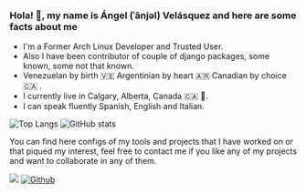 ### Hola! 👋, my name is Ángel (ˈānjəl) Velásquez and here are some facts about me

  * I'm a Former Arch Linux Developer and Trusted User.
  * Also I have been contributor of couple of django packages, some known, some not that known.
  * Venezuelan by birth 🇻🇪 Argentinian by heart 🇦🇷 Canadian by choice 🇨🇦 .
  * I currently live in Calgary, Alberta, Canada 🇨🇦 🍁.
  * I can speak fluently Spanish, English and Italian.


![Top Langs](https://github-readme-stats-git-masterrstaa-rickstaa.vercel.app/api/top-langs/?username=angvp&layout=compact&hide=Gettext%20Catalog&show_icons=true&theme=radical)
![GitHub stats](https://github-readme-stats-git-masterrstaa-rickstaa.vercel.app/api?username=angvp&show_icons=true&theme=radical)


You can find here configs of my tools and projects that I have worked on or that piqued my interest, feel free to contact me if you like any of my projects and want to collaborate in any of them.

![](https://visitor-badge.laobi.icu/badge?page_id=angvp) [![Github](https://img.shields.io/github/followers/angvp?label=Follow&style=social)](https://github.com/angvp)
